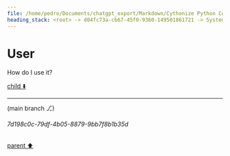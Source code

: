 ```yaml
---
file: /home/pedro/Documents/chatgpt_export/Markdown/Cythonize Python Code_ No bitarray.md
heading_stack: <root> -> d04fc73a-cb67-45f0-9360-149501861721 -> System -> 7a0dbc21-310b-41da-bbf1-c4f90a0faa9d -> System -> aaa23d16-6d99-47c9-bd7c-01144097ce5f -> User -> a88a8d0c-5b5c-4858-ba0a-7b14b7abefd4 -> Assistant -> Notes: -> aaa2501a-fe50-4768-b0c6-ebb08536c259 -> User -> f863d624-425d-4a6f-8ff5-0b56701d1429 -> Assistant -> aaa2e0c2-ec24-4163-ab8b-32f7e3957972 -> User
---
```

# User

How do I use it?

[child ⬇️](#7d198c0c-79df-4b05-8879-9bb7f8b1b35d)

---

(main branch ⎇)
###### 7d198c0c-79df-4b05-8879-9bb7f8b1b35d
[parent ⬆️](#aaa2e0c2-ec24-4163-ab8b-32f7e3957972)
